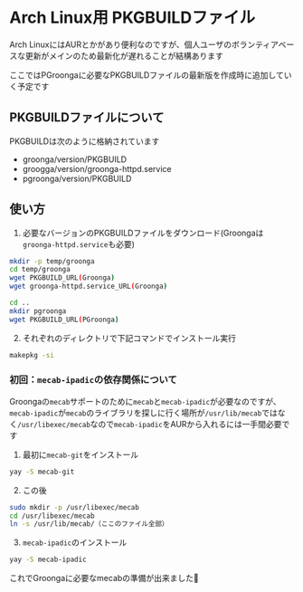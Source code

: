 # Arch Linux用 PKGBUILDファイル
Arch LinuxにはAURとかがあり便利なのですが、個人ユーザのボランティアベースな更新がメインのため最新化が遅れることが結構あります

ここではPGroongaに必要なPKGBUILDファイルの最新版を作成時に追加していく予定です

## PKGBUILDファイルについて
PKGBUILDは次のように格納されています
- groonga/version/PKGBUILD
- groogga/version/groonga-httpd.service
- pgroonga/version/PKGBUILD

## 使い方
1. 必要なバージョンのPKGBUILDファイルをダウンロード(Groongaは`groonga-httpd.service`も必要)
```bash
mkdir -p temp/groonga
cd temp/groonga
wget PKGBUILD_URL(Groonga)
wget groonga-httpd.service_URL(Groonga)

cd ..
mkdir pgroonga
wget PKGBUILD_URL(PGroonga)
```

2. それぞれのディレクトリで下記コマンドでインストール実行
```bash
makepkg -si
```

### 初回：`mecab-ipadic`の依存関係について

Groongaの`mecab`サポートのために`mecab`と`mecab-ipadic`が必要なのですが、`mecab-ipadic`が`mecab`のライブラリを探しに行く場所が`/usr/lib/mecab`ではなく`/usr/libexec/mecab`なので`mecab-ipadic`をAURから入れるには一手間必要です

1. 最初に`mecab-git`をインストール
```bash
yay -S mecab-git
```
2. この後
```bash
sudo mkdir -p /usr/libexec/mecab
cd /usr/libexec/mecab
ln -s /usr/lib/mecab/（ここのファイル全部）
```
3. `mecab-ipadic`のインストール
```bash
yay -S mecab-ipadic
```

これでGroongaに必要なmecabの準備が出来ました🎉
